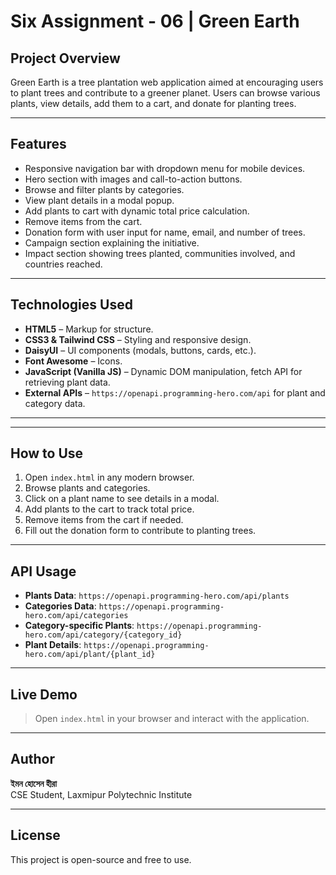 # Six Assignment - 06 | Green Earth

## Project Overview

Green Earth is a tree plantation web application aimed at encouraging users to plant trees and contribute to a greener planet. Users can browse various plants, view details, add them to a cart, and donate for planting trees.

---

## Features

- Responsive navigation bar with dropdown menu for mobile devices.
- Hero section with images and call-to-action buttons.
- Browse and filter plants by categories.
- View plant details in a modal popup.
- Add plants to cart with dynamic total price calculation.
- Remove items from the cart.
- Donation form with user input for name, email, and number of trees.
- Campaign section explaining the initiative.
- Impact section showing trees planted, communities involved, and countries reached.

---

## Technologies Used

- **HTML5** – Markup for structure.
- **CSS3 & Tailwind CSS** – Styling and responsive design.
- **DaisyUI** – UI components (modals, buttons, cards, etc.).
- **Font Awesome** – Icons.
- **JavaScript (Vanilla JS)** – Dynamic DOM manipulation, fetch API for retrieving plant data.
- **External APIs** – `https://openapi.programming-hero.com/api` for plant and category data.

---

---

## How to Use

1. Open `index.html` in any modern browser.
2. Browse plants and categories.
3. Click on a plant name to see details in a modal.
4. Add plants to the cart to track total price.
5. Remove items from the cart if needed.
6. Fill out the donation form to contribute to planting trees.

---

## API Usage

- **Plants Data**: `https://openapi.programming-hero.com/api/plants`
- **Categories Data**: `https://openapi.programming-hero.com/api/categories`
- **Category-specific Plants**: `https://openapi.programming-hero.com/api/category/{category_id}`
- **Plant Details**: `https://openapi.programming-hero.com/api/plant/{plant_id}`

---

## Live Demo

> Open `index.html` in your browser and interact with the application.

---

## Author

**ইমন হোসেন হীরা**  
CSE Student, Laxmipur Polytechnic Institute

---

## License

This project is open-source and free to use.
